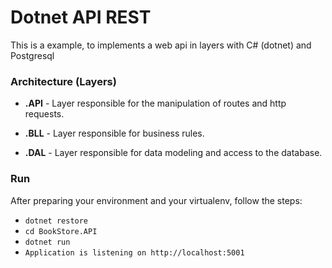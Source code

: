# Dotnet API REST

This is a example, to implements a web api in layers with C# (dotnet) and Postgresql


### Architecture (Layers)

* **.API** - Layer responsible for the manipulation of routes and http requests.

* **.BLL** - Layer responsible for business rules.

* **.DAL** - Layer responsible for data modeling and access to the database.

### Run
After preparing your environment and your virtualenv, follow the steps:

* `dotnet restore`
* `cd BookStore.API`
* `dotnet run`
* `Application is listening on http://localhost:5001`
